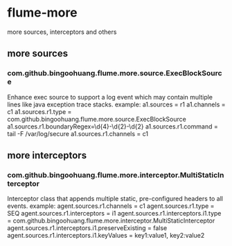 # flume-more
more sources, interceptors and others

## more sources
### com.github.bingoohuang.flume.more.source.ExecBlockSource
Enhance exec source to support a log event which may contain multiple lines like java exception trace stacks.
example:
    a1.sources = r1
    a1.channels = c1
    a1.sources.r1.type = com.github.bingoohuang.flume.more.source.ExecBlockSource
    a1.sources.r1.boundaryRegex=\d{4}-\d{2}-\d{2}
    a1.sources.r1.command = tail -F /var/log/secure
    a1.sources.r1.channels = c1

## more interceptors
### com.github.bingoohuang.flume.more.interceptor.MultiStaticInterceptor
Interceptor class that appends multiple static, pre-configured headers to all events.
example:
    agent.sources.r1.channels = c1
    agent.sources.r1.type = SEQ
    agent.sources.r1.interceptors = i1
    agent.sources.r1.interceptors.i1.type = com.github.bingoohuang.flume.more.interceptor.MultiStaticInterceptor
    agent.sources.r1.interceptors.i1.preserveExisting = false
    agent.sources.r1.interceptors.i1.keyValues = key1:value1, key2:value2